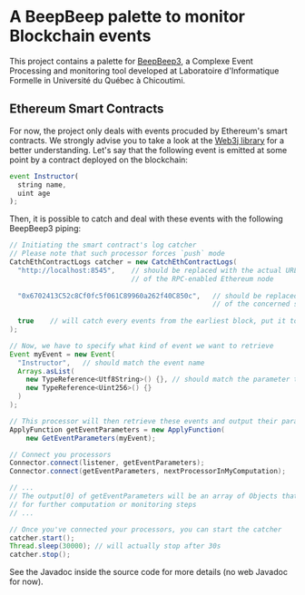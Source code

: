 # A BeepBeep palette to monitor Blockchain events

This project contains a palette for [BeepBeep3](https://liflab.github.io/beepbeep-3/ "BeepBeep3's Homepage"), 
a Complexe Event Processing and monitoring tool developed at Laboratoire d'Informatique Formelle in Université du Québec à Chicoutimi.

## Ethereum Smart Contracts

For now, the project only deals with events procuded by Ethereum's smart contracts. 
We strongly advise you to take a look at the [Web3j library](https://github.com/web3j/web3j/ "Web3j's GitHub")
for a better understanding.
Let's say that the following event is emitted at some point by a contract deployed on the blockchain: 

```javascript
event Instructor(
  string name,
  uint age
);
```

Then, it is possible to catch and deal with these events with the following BeepBeep3 piping:

```java
// Initiating the smart contract's log catcher
// Please note that such processor forces `push` mode
CatchEthContractLogs catcher = new CatchEthContractLogs(
  "http://localhost:8545",    // should be replaced with the actual URL 
                              // of the RPC-enabled Ethereum node
                              
  "0x6702413C52c8Cf0fc5f061C89960a262f40C850c",   // should be replaced with the actual address
                                                  // of the concerned smart contract
                                                  
  true    // will catch every events from the earliest block, put it to false if you only want new events
);

// Now, we have to specify what kind of event we want to retrieve
Event myEvent = new Event(
  "Instructor",   // should match the event name
  Arrays.asList(  
    new TypeReference<Utf8String>() {}, // should match the parameter types of your event
    new TypeReference<Uint256>() {}
  )
);

// This processor will then retrieve these events and output their parameters' values
ApplyFunction getEventParameters = new ApplyFunction(
    new GetEventParameters(myEvent);

// Connect you processors
Connector.connect(listener, getEventParameters);
Connector.connect(getEventParameters, nextProcessorInMyComputation);

// ...
// The output[0] of getEventParameters will be an array of Objects that you can reuse
// for further computation or monitoring steps
// ...

// Once you've connected your processors, you can start the catcher
catcher.start();
Thread.sleep(30000); // will actually stop after 30s
catcher.stop();
```

See the Javadoc inside the source code for more details (no web Javadoc for now).
